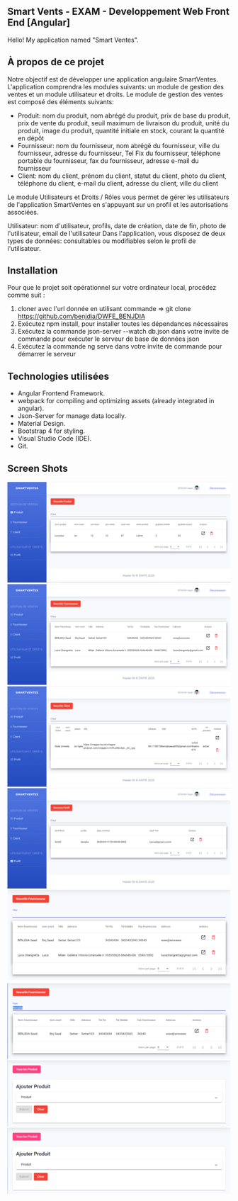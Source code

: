## Smart Vents - EXAM - Developpement Web Front End  [Angular]

Hello! My application named "Smart Ventes".

## À propos de ce projet
Notre objectif est de développer une application angulaire SmartVentes. L'application comprendra les modules suivants: un module de gestion des ventes et un module utilisateur et droits. Le module de gestion des ventes est composé des éléments suivants:

* Produit: nom du produit, nom abrégé du produit, prix de base du produit, prix de vente du produit, seuil maximum de livraison du produit, unité du produit, image du produit, quantité initiale en stock, courant la quantité en dépôt
* Fournisseur: nom du fournisseur, nom abrégé du fournisseur, ville du fournisseur, adresse du fournisseur, Tel Fix du fournisseur, téléphone portable du fournisseur, fax du fournisseur, adresse e-mail du fournisseur
* Client: nom du client, prénom du client, statut du client, photo du client, téléphone du client, e-mail du client, adresse du client, ville du client


Le module Utilisateurs et Droits / Rôles vous permet de gérer les utilisateurs de l'application SmartVentes en s'appuyant sur un profil et les autorisations associées.

Utilisateur: nom d'utilisateur, profils, date de création, date de fin, photo de l'utilisateur, email de l'utilisateur
Dans l'application, vous disposez de deux types de données: consultables ou modifiables selon le profil de l'utilisateur.

## Installation

Pour que le projet soit opérationnel sur votre ordinateur local, procédez comme suit :

1. cloner avec l'url donnée en utilisant commande => git clone https://github.com/benjdia/DWFE_BENJDIA
2. Exécutez npm install, pour installer toutes les dépendances nécessaires
2. Exécutez la commande json-server --watch db.json dans votre invite de commande pour exécuter le serveur de base de données json
4. Exécutez la commande ng serve dans votre invite de commande pour démarrer le serveur

## Technologies utilisées

* Angular Frontend Framework.
* webpack for compiling and optimizing assets (already integrated in angular).
* Json-Server for manage data locally.
* Material Design.
* Bootstrap 4 for styling.
* Visual Studio Code (IDE).
* Git.

## Screen Shots
![01 - Product Page](https://github.com/benjdiasaad/DWFE20_BENJDIA/blob/master/ScreenShots/Simulation.png)
![02 - Fournisseur Page](https://github.com/benjdiasaad/DWFE20_BENJDIA/blob/master/ScreenShots/Fournisseur.png)
![03 - Client Page](https://github.com/benjdiasaad/DWFE20_BENJDIA/blob/master/ScreenShots/Client.png)
![04 - Profile Page](https://github.com/benjdiasaad/DWFE20_BENJDIA/blob/master/ScreenShots/profile.png)
![05 - Fournisseur Page](https://github.com/benjdiasaad/DWFE20_BENJDIA/blob/master/ScreenShots/liste.png)
![06 - Filter Page](https://github.com/benjdiasaad/DWFE20_BENJDIA/blob/master/ScreenShots/Filter.png)
![07 - AddProduct Page](https://github.com/benjdiasaad/DWFE20_BENJDIA/blob/master/ScreenShots/nouvelle%20produit.png)
![08 - FormulaireProduct Page](https://github.com/benjdiasaad/DWFE20_BENJDIA/blob/master/ScreenShots/nouvelle%20produit.png)
